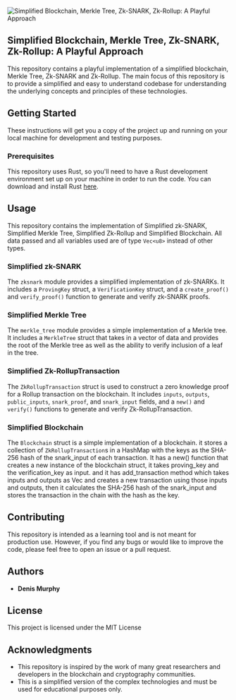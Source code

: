 ![Simplified Blockchain, Merkle Tree, Zk-SNARK, Zk-Rollup: A Playful Approach](https://github.com/denismurphy/simplified-blockchain-merkle-tree-zk-snark-zk-rollup-a-playful-approach/blob/main/images/blockchain_vector_images.svg?raw=true)

## Simplified Blockchain, Merkle Tree, Zk-SNARK, Zk-Rollup: A Playful Approach

This repository contains a playful implementation of a simplified blockchain, Merkle Tree, Zk-SNARK and Zk-Rollup. The main focus of this repository is to provide a simplified and easy to understand codebase for understanding the underlying concepts and principles of these technologies.

## Getting Started

These instructions will get you a copy of the project up and running on your local machine for development and testing purposes.

### Prerequisites

This repository uses Rust, so you'll need to have a Rust development environment set up on your machine in order to run the code. You can download and install Rust [here](https://www.rust-lang.org/learn/get-started).

## Usage

This repository contains the implementation of Simplified zk-SNARK, Simplified Merkle Tree, Simplified Zk-Rollup and Simplified Blockchain. All data passed and all variables used are of type `Vec<u8>` instead of other types.

### Simplified zk-SNARK

The `zksnark` module provides a simplified implementation of zk-SNARKs. It includes a `ProvingKey` struct, a `VerificationKey` struct, and a `create_proof()` and `verify_proof()` function to generate and verify zk-SNARK proofs.

### Simplified Merkle Tree

The `merkle_tree` module provides a simple implementation of a Merkle tree. It includes a `MerkleTree` struct that takes in a vector of data and provides the root of the Merkle tree as well as the ability to verify inclusion of a leaf in the tree.

### Simplified Zk-RollupTransaction

The `ZkRollupTransaction` struct is used to construct a zero knowledge proof for a Rollup transaction on the blockchain. It includes `inputs`, `outputs`, `public_inputs`, `snark_proof`, and `snark_input` fields, and a `new()` and `verify()` functions to generate and verify Zk-RollupTransaction.

### Simplified Blockchain

The `Blockchain` struct is a simple implementation of a blockchain. it stores a collection of `ZkRollupTransaction`s in a HashMap with the keys as the SHA-256 hash of the snark_input of each transaction. It has a new() function that creates a new instance of the blockchain struct, it takes proving_key and the verification_key as input. and it has add_transaction method which takes inputs and outputs as Vec<u8> and creates a new transaction using those inputs and outputs, then it calculates the SHA-256 hash of the snark_input and stores the transaction in the chain with the hash as the key.

## Contributing

This repository is intended as a learning tool and is not meant for production use. However, if you find any bugs or would like to improve the code, please feel free to open an issue or a pull request.

## Authors

-   **Denis Murphy**

## License

This project is licensed under the MIT License

## Acknowledgments

-   This repository is inspired by the work of many great researchers and developers in the blockchain and cryptography communities.
-   This is a simplified version of the complex technologies and must be used for educational purposes only.
